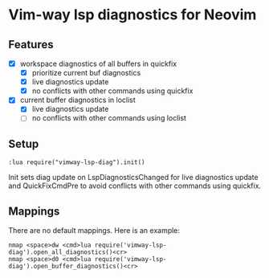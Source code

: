# Vim-way lsp diagnostics for Neovim

## Features

- [x] workspace diagnostics of all buffers in quickfix
    - [x] prioritize current buf diagnostics
    - [x] live diagnostics update
    - [x] no conflicts with other commands using quickfix
- [x] current buffer diagnostics in loclist
    - [x] live diagnostics update
    - [ ] no conflicts with other commands using loclist

## Setup

```vimscript
:lua require("vimway-lsp-diag").init()
```

Init sets diag update on LspDiagnosticsChanged for live diagnostics update
and QuickFixCmdPre to avoid conflicts with other commands using quickfix.

## Mappings

There are no default mappings. Here is an example:

```vimscript
nmap <space>dw <cmd>lua require('vimway-lsp-diag').open_all_diagnostics()<cr>
nmap <space>d0 <cmd>lua require('vimway-lsp-diag').open_buffer_diagnostics()<cr>
```
